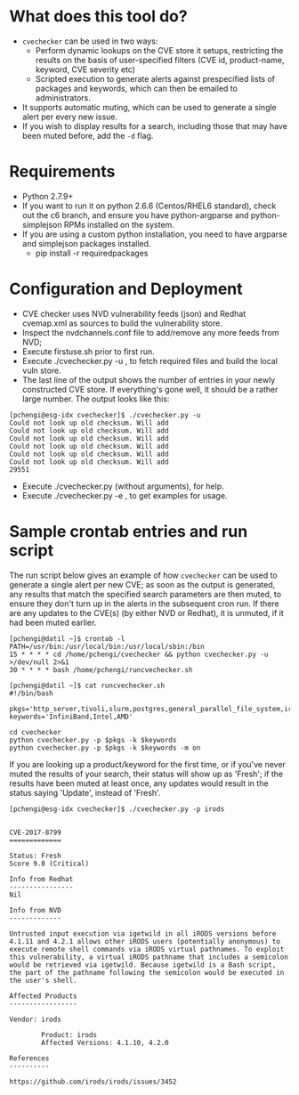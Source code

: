 # What does this tool do?

- `cvechecker` can be used in two ways:
    - Perform dynamic lookups on the CVE store it setups, restricting the results on the basis of user-specified filters (CVE id, product-name, keyword, CVE severity etc)
    - Scripted execution to generate alerts against prespecified lists of packages and keywords, which can then be emailed to administrators.
- It supports automatic muting, which can be used to generate a single alert per every new issue.
- If you wish to display results for a search, including those that may have been muted before, add the `-d` flag.

# Requirements

- Python 2.7.9+
- If you want to run it on python 2.6.6 (Centos/RHEL6 standard), check out the c6 branch, and ensure you have python-argparse and python-simplejson RPMs installed on the system.
- If you are using a custom python installation, you need to have argparse and simplejson packages installed.
    - pip install -r requiredpackages

# Configuration and Deployment

- CVE checker uses NVD vulnerability feeds (json) and Redhat cvemap.xml as sources to build the vulnerability store.
- Inspect the nvdchannels.conf file to add/remove any more feeds from NVD;
- Execute firstuse.sh prior to first run.
- Execute ./cvechecker.py -u , to fetch required files and build the local vuln store.
- The last line of the output shows the number of entries in your newly constructed CVE store. If everything's gone well, it should be a rather large number. The output looks like this:

```
[pchengi@esg-idx cvechecker]$ ./cvechecker.py -u
Could not look up old checksum. Will add
Could not look up old checksum. Will add
Could not look up old checksum. Will add
Could not look up old checksum. Will add
Could not look up old checksum. Will add
Could not look up old checksum. Will add
29551
```
- Execute ./cvechecker.py (without arguments), for help.
- Execute ./cvechecker.py -e , to get examples for usage.

# Sample crontab entries and run script

The run script below gives an example of how `cvechecker` can be used to generate a single alert per new CVE; as soon as the output is generated, any results that match the specified search parameters are then muted, to ensure they don't turn up in the alerts in the subsequent cron run. If there are any updates to the CVE(s) (by either NVD or Redhat), it is unmuted, if it had been muted earlier.

```
[pchengi@datil ~]$ crontab -l
PATH=/usr/bin:/usr/local/bin:/usr/local/sbin:/bin
15 * * * * cd /home/pchengi/cvechecker && python cvechecker.py -u >/dev/null 2>&1
30 * * * * bash /home/pchengi/runcvechecker.sh
```

```
[pchengi@datil ~]$ cat runcvechecker.sh 
#!/bin/bash

pkgs='http_server,tivoli,slurm,postgres,general_parallel_file_system,irods,torque_resource_manager,struts,java,linux_kernel,spectrum_protect,spectrum_scale,mariadb,mysql,nagios,munin,hadoop,zen,qemu,vm_virtualbox,fail2ban,bind'
keywords='InfiniBand,Intel,AMD'

cd cvechecker
python cvechecker.py -p $pkgs -k $keywords
python cvechecker.py -p $pkgs -k $keywords -m on
```
If you are looking up a product/keyword for the first time, or if you've never muted the results of your search, their status will show up as 'Fresh'; if the results have been muted at least once, any updates would result in the status saying 'Update', instead of 'Fresh'.

```
[pchengi@esg-idx cvechecker]$ ./cvechecker.py -p irods


CVE-2017-8799
=============

Status: Fresh    
Score 9.8 (Critical)

Info from Redhat
----------------
Nil

Info from NVD
-------------

Untrusted input execution via igetwild in all iRODS versions before 4.1.11 and 4.2.1 allows other iRODS users (potentially anonymous) to execute remote shell commands via iRODS virtual pathnames. To exploit this vulnerability, a virtual iRODS pathname that includes a semicolon would be retrieved via igetwild. Because igetwild is a Bash script, the part of the pathname following the semicolon would be executed in the user's shell.

Affected Products
-----------------

Vendor: irods

        Product: irods
        Affected Versions: 4.1.10, 4.2.0

References
----------

https://github.com/irods/irods/issues/3452    
```
